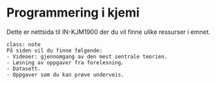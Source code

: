 # Programmering i kjemi

Dette er nettsida til IN-KJM1900 der du vil finne ulike ressurser i emnet.

```{admonition} Innhold
class: note
På siden vil du finne følgende:
- Videoer: gjennomgang av den mest sentrale teorien.
- Løsning av oppgaver fra forelesning.
- Datasett.
- Oppgaver som du kan prøve underveis.
```

